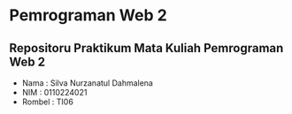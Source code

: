 #   Pemrograman Web 2
## Repositoru Praktikum Mata Kuliah Pemrograman Web 2
- Nama : Silva Nurzanatul Dahmalena
- NIM : 0110224021
- Rombel : TI06